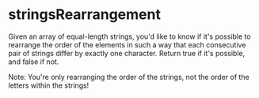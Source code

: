 <h1>stringsRearrangement
</h1>
<p>Given an array of equal-length strings, you'd like to know if it's possible to rearrange the order of the elements in such a way that each consecutive pair of strings differ by exactly one character. Return true if it's possible, and false if not.

Note: You're only rearranging the order of the strings, not the order of the letters within the strings!
 </p>
